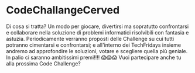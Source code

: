 # CodeChallangeCerved
Di cosa si tratta? Un modo per giocare, divertirsi ma sopratutto confrontarsi e collaborare nella soluzione di problemi informatici risolvibili con fantasia e astuzia. Periodicamente verranno proposti delle Challenge su cui tutti potranno cimentarsi e confrontarsi; e all'interno dei TechFridays insieme andremo ad approfondire le soluzioni,  votare e scegliere quella più geniale. In palio ci saranno ambitissimi premi!!!! 😱😱😱 Vuoi partecipare anche tu alla prossima Code Challenge?

